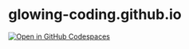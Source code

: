 # glowing-coding.github.io
[![Open in GitHub Codespaces](https://github.com/codespaces/badge.svg)](https://codespaces.new/Glowing-Coding/glowing-coding.github.io)
